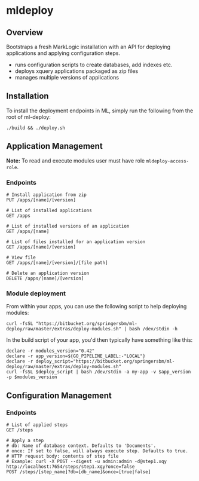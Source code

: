 # mldeploy

## Overview

Bootstraps a fresh MarkLogic installation with an API for deploying applications and applying configuration steps.

* runs configuration scripts to create databases, add indexes etc.
* deploys xquery applications packaged as zip files
* manages multiple versions of applications


## Installation

To install the deployment endpoints in ML, simply run the following from the root of ml-deploy:

    ./build && ./deploy.sh

## Application Management

**Note:** To read and execute modules user must have role `mldeploy-access-role`.

### Endpoints

    # Install application from zip
    PUT /apps/[name]/[version]
    
    # List of installed applications
    GET /apps
    
    # List of installed versions of an application
    GET /apps/[name]
    
    # List of files installed for an application version
    GET /apps/[name]/[version]
    
    # View file
    GET /apps/[name]/[version]/[file path]
    
    # Delete an application version
    DELETE /apps/[name]/[version]    

### Module deployment

From within your apps, you can use the following script to help deploying modules:

    curl -fsSL "https://bitbucket.org/springersbm/ml-deploy/raw/master/extras/deploy-modules.sh" | bash /dev/stdin -h

In the build script of your app, you'd then typically have something like this:

    declare -r modules_version="0.42"
    declare -r app_version=${GO_PIPELINE_LABEL:-"LOCAL"}
    declare -r deploy_script="https://bitbucket.org/springersbm/ml-deploy/raw/master/extras/deploy-modules.sh"
    curl -fsSL $deploy_script | bash /dev/stdin -a my-app -v $app_version -p $modules_version

## Configuration Management

### Endpoints
    # List of applied steps
    GET /steps

    # Apply a step
    # db: Name of database context. Defaults to 'Documents'.
    # once: If set to false, will always execute step. Defaults to true.
    # HTTP request body: contents of step file 
    # Example: curl -X POST --digest -u admin:admin -d@step1.xqy http://localhost:7654/steps/step1.xqy?once=false
    POST /steps/[step_name]?db=[db_name]&once=[true|false]